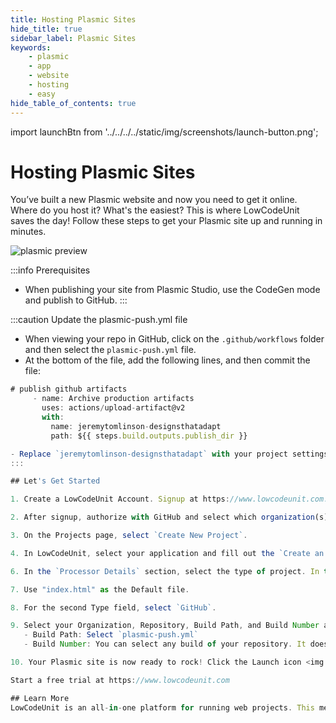 ```yaml
---
title: Hosting Plasmic Sites
hide_title: true
sidebar_label: Plasmic Sites
keywords:
    - plasmic
    - app
    - website
    - hosting
    - easy
hide_table_of_contents: true
---
```


import launchBtn from '../../../../static/img/screenshots/launch-button.png';

# Hosting Plasmic Sites

You’ve built a new Plasmic website and now you need to get it online. Where do you host it? What's the easiest? This is where LowCodeUnit saves the day! Follow these steps to get your Plasmic site up and running in minutes. 

![plasmic preview](/img/screenshots/designs-that-adapt-preview.png)

:::info Prerequisites
- When publishing your site from Plasmic Studio, use the CodeGen mode and publish to GitHub. 
:::

:::caution Update the plasmic-push.yml file
- When viewing your repo in GitHub, click on the `.github/workflows` folder and then select the `plasmic-push.yml` file.
- At the bottom of the file, add the following lines, and then commit the file:

 ```jsx
 # publish github artifacts
      - name: Archive production artifacts
        uses: actions/upload-artifact@v2
        with:
          name: jeremytomlinson-designsthatadapt
          path: ${{ steps.build.outputs.publish_dir }}

- Replace `jeremytomlinson-designsthatadapt` with your project settings. Use your `githubUsername-nameOfgithubRepo` 
:::

## Let's Get Started

1. Create a LowCodeUnit Account. Signup at https://www.lowcodeunit.com.  

2. After signup, authorize with GitHub and select which organization(s) to make available inside of LowCodeUnit. 

3. On the Projects page, select `Create New Project`. 

4. In LowCodeUnit, select your application and fill out the `Create an Application` form. Note: the route is the path your app will be served on. For example, https://shared.lowcodeunit.com/plasmicsite. In this case, the **/plasmicsite** is the route. You can choose any route for your web project. In addition, the same web project can be hosted multiple times on different routes if desired. This is especially useful for QA and Testing.

6. In the `Processor Details` section, select the type of project. In this case we're using a `View Package`. 

7. Use "index.html" as the Default file.

8. For the second Type field, select `GitHub`.  

9. Select your Organization, Repository, Build Path, and Build Number and click `Save Application`. 
    - Build Path: Select `plasmic-push.yml`
    - Build Number: You can select any build of your repository. It doesn't have to be the latest build. If you're not sure what build to use, enter `latest`.

10. Your Plasmic site is now ready to rock! Click the Launch icon <img src={launchBtn} class="text-image" /> to view your site hosted on lowcodeunit.com. 

Start a free trial at https://www.lowcodeunit.com

## Learn More
LowCodeUnit is an all-in-one platform for running web projects. This means you can use LowCodeUnit for hosting most, if not all, of your web projects. LowCodeUnit is simple to use and setup which works perfectly when you have a basic website you want to get up and open for the world to use quickly – like this Plasmic site. Sign up at https://www.lowcodeunit.com
